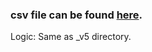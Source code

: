 ### csv file can be found [here](https://drive.google.com/drive/folders/1J9Obr6p-5FTkwAKIt2fuDc8tBNxvuZLy?usp=sharing).<br/>
Logic: Same as _v5 directory.

